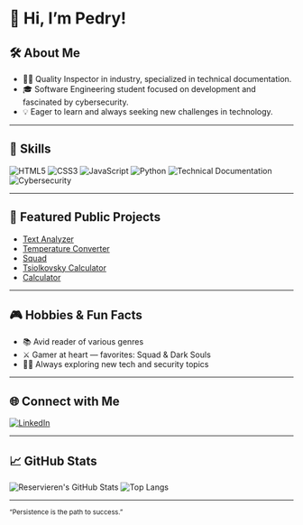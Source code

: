 
# 👋 Hi, I’m Pedry!

## 🛠️ About Me

- 👷‍♂️ Quality Inspector in industry, specialized in technical documentation.
- 🎓 Software Engineering student focused on development and fascinated by cybersecurity.
- 💡 Eager to learn and always seeking new challenges in technology.

---

## 🚀 Skills

![HTML5](https://img.shields.io/badge/HTML5-E34F26?style=for-the-badge&logo=html5&logoColor=white)
![CSS3](https://img.shields.io/badge/CSS3-1572B6?style=for-the-badge&logo=css3&logoColor=white)
![JavaScript](https://img.shields.io/badge/JavaScript-F7DF1E?style=for-the-badge&logo=javascript&logoColor=black)
![Python](https://img.shields.io/badge/Python-3776AB?style=for-the-badge&logo=python&logoColor=white)
![Technical Documentation](https://img.shields.io/badge/Documentation-Important?style=for-the-badge&logo=readthedocs&logoColor=white)
![Cybersecurity](https://img.shields.io/badge/Cybersecurity-In_Progress-7A1FA2?style=for-the-badge&logo=datadog&logoColor=white)

---

## 📂 Featured Public Projects

- [Text Analyzer]([https://github.com/Reservieren/Java](https://github.com/Reservieren/TextAnalyzer))
- [Temperature Converter](https://github.com/Reservieren/Temperature-Converter)
- [Squad](https://github.com/Reservieren/Squad)
- [Tsiolkovsky Calculator](https://github.com/Reservieren/Tsiolkovsky-Calculator)
- [Calculator](https://github.com/Reservieren/calculator.js)

---

## 🎮 Hobbies & Fun Facts

- 📚 Avid reader of various genres
- ⚔️ Gamer at heart — favorites: Squad & Dark Souls
- 🧑‍💻 Always exploring new tech and security topics

---

## 🌐 Connect with Me

[![LinkedIn](https://img.shields.io/badge/LinkedIn-0077B5?style=for-the-badge&logo=linkedin&logoColor=white)](https://www.linkedin.com/in/pedry)

---

## 📈 GitHub Stats

![Reservieren's GitHub Stats](https://github-readme-stats.vercel.app/api?username=Reservieren&show_icons=true&theme=tokyonight)
![Top Langs](https://github-readme-stats.vercel.app/api/top-langs/?username=Reservieren&layout=compact&theme=tokyonight)

---

<sub>“Persistence is the path to success.”</sub>
